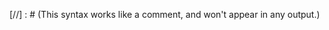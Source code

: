 [//] : # (This syntax works like a comment, and won't appear in any output.)

<!--
Alternatively, you can make use of the html commenting syntax
-->
